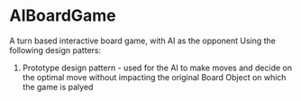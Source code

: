 # AIBoardGame
A turn based interactive board game, with AI as the opponent
Using the following design patters:
1) Prototype design pattern - used for the AI to make moves and decide on the optimal move without impacting the original Board Object on which the game is palyed
